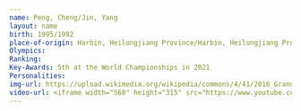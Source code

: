 ```yaml
---
name: Peng, Cheng/Jin, Yang
layout: name
birth: 1995/1992
place-of-origin: Harbin, Heilongjiang Province/Harbin, Heilongjiang Province
Olympics: 
Ranking: 
Key-Awards: 5th at the World Championships in 2021
Personalities: 
img-url: https://upload.wikimedia.org/wikipedia/commons/4/41/2016_Grand_Prix_of_Figure_Skating_Final_Peng_Cheng_Jin_Yang_IMG_3555.jpg
video-url: <iframe width="560" height="315" src="https://www.youtube.com/embed/-pSCXAJZ8E8" title="YouTube video player" frameborder="0" allow="accelerometer; autoplay; clipboard-write; encrypted-media; gyroscope; picture-in-picture" allowfullscreen></iframe>
---
```

